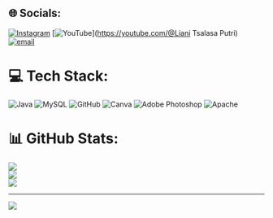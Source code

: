 
## 🌐 Socials:
[![Instagram](https://img.shields.io/badge/Instagram-%23E4405F.svg?logo=Instagram&logoColor=white)](https://instagram.com/liani_tsalasa) [![YouTube](https://img.shields.io/badge/YouTube-%23FF0000.svg?logo=YouTube&logoColor=white)](https://youtube.com/@Liani Tsalasa Putri) [![email](https://img.shields.io/badge/Email-D14836?logo=gmail&logoColor=white)](mailto:tsalasaputriliani@gmail.com) 

# 💻 Tech Stack:
![Java](https://img.shields.io/badge/java-%23ED8B00.svg?style=for-the-badge&logo=openjdk&logoColor=white) ![MySQL](https://img.shields.io/badge/mysql-4479A1.svg?style=for-the-badge&logo=mysql&logoColor=white) ![GitHub](https://img.shields.io/badge/github-%23121011.svg?style=for-the-badge&logo=github&logoColor=white) ![Canva](https://img.shields.io/badge/Canva-%2300C4CC.svg?style=for-the-badge&logo=Canva&logoColor=white) ![Adobe Photoshop](https://img.shields.io/badge/adobe%20photoshop-%2331A8FF.svg?style=for-the-badge&logo=adobe%20photoshop&logoColor=white) ![Apache](https://img.shields.io/badge/apache-%23D42029.svg?style=for-the-badge&logo=apache&logoColor=white)
# 📊 GitHub Stats:
![](https://github-readme-stats.vercel.app/api?username=Liani24&theme=dark&hide_border=false&include_all_commits=false&count_private=false)<br/>
![](https://nirzak-streak-stats.vercel.app/?user=Liani24&theme=dark&hide_border=false)<br/>
![](https://github-readme-stats.vercel.app/api/top-langs/?username=Liani24&theme=dark&hide_border=false&include_all_commits=false&count_private=false&layout=compact)

---
[![](https://visitcount.itsvg.in/api?id=Liani24&icon=0&color=0)](https://visitcount.itsvg.in)

<!-- Proudly created with GPRM ( https://gprm.itsvg.in ) -->
